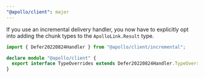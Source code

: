```yaml
---
"@apollo/client": major
---
```


If you use an incremental delivery handler, you now have to explicitly opt into adding the chunk types to the `ApolloLink.Result` type.


```ts title="apollo-client.d.ts
import { Defer20220824Handler } from "@apollo/client/incremental";

declare module "@apollo/client" {
  export interface TypeOverrides extends Defer20220824Handler.TypeOverrides {}
}
```
